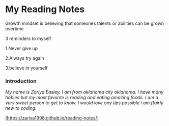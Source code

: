 # My Reading Notes 

Growth mindset is believing that someones talents or abilities can be grown overtime 

3 reminders to myself 

1.Never give up

2.Always try again

3.believe in yourself
  
### Introduction ###

_My name is Zariya Easley. I am from oklahoma city oklahoma. I have many hobies but my most favorite is reading and eating amazing foods. I am a very sweet person to get to know. I would love any tips possible i am f[airly new to coding._

[https://zariya1998.github.io/reading-notes/]
